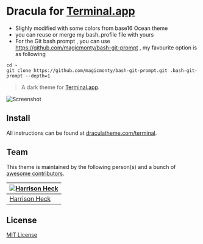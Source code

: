 # Dracula for [Terminal.app](https://en.wikipedia.org/wiki/Terminal_(macOS))
* Slighly modified with some colors from base16 Ocean theme
* you can reuse or merge my bash_profile file with yours 
* For the Git bash prompt , you can use https://github.com/magicmonty/bash-git-prompt , my favourite option is as following 

```shell
cd ~
git clone https://github.com/magicmonty/bash-git-prompt.git .bash-git-prompt --depth=1
```

> A dark theme for [Terminal.app](https://en.wikipedia.org/wiki/Terminal_(macOS)).

![Screenshot](https://draculatheme.com/assets/img/screenshots/terminal.png)

## Install

All instructions can be found at [draculatheme.com/terminal](https://draculatheme.com/terminal).

## Team

This theme is maintained by the following person(s) and a bunch of [awesome contributors](https://github.com/dracula/terminal.app/graphs/contributors).

[![Harrison Heck](https://avatars0.githubusercontent.com/u/1037526?v=3&s=70)](https://github.com/nesl247) |
--- |
[Harrison Heck](https://github.com/nesl247) |

## License

[MIT License](./LICENSE)
